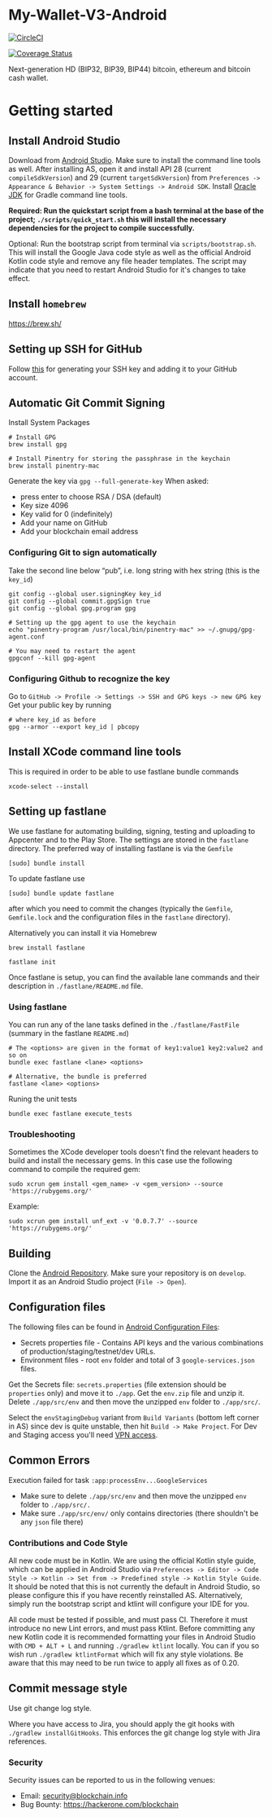 # My-Wallet-V3-Android

[![CircleCI](https://circleci.com/gh/blockchain/My-Wallet-V3-Android/tree/master.svg?style=svg)](https://circleci.com/gh/blockchain/My-Wallet-V3-Android/tree/master)

[![Coverage Status](https://coveralls.io/repos/github/blockchain/My-Wallet-V3-Android/badge.svg?branch=master)](https://coveralls.io/github/blockchain/My-Wallet-V3-Android?branch=master)

Next-generation HD (BIP32, BIP39, BIP44) bitcoin, ethereum and bitcoin cash wallet. 

# Getting started

## Install Android Studio

Download from [Android Studio](https://developer.android.com/studio). Make sure to install the command line tools as well.
After installing AS, open it and install API 28 (current `compileSdkVersion`) and 29 (current `targetSdkVersion`)
from `Preferences -> Appearance & Behavior -> System Settings -> Android SDK`.
Install [Oracle JDK](https://www.oracle.com/java/technologies/javase-downloads.html) for Gradle command line tools.

**Required: Run the quickstart script from a bash terminal at the base of the project; `./scripts/quick_start.sh` this will install the necessary
dependencies for the project to compile successfully.**

Optional: Run the bootstrap script from terminal via `scripts/bootstrap.sh`. This will install the Google Java code style as well
as the official Android Kotlin code style and remove any file header templates. The script may indicate that you need
to restart Android Studio for it's changes to take effect.

## Install `homebrew`

https://brew.sh/

## Setting up SSH for GitHub

Follow [this](https://docs.github.com/en/free-pro-team@latest/github/authenticating-to-github/generating-a-new-ssh-key-and-adding-it-to-the-ssh-agent) for generating your SSH key
and adding it to your GitHub account.

## Automatic Git Commit Signing

Install System Packages
    
    # Install GPG
    brew install gpg

    # Install Pinentry for storing the passphrase in the keychain
    brew install pinentry-mac

Generate the key via `gpg --full-generate-key`
When asked:
* press enter to choose RSA / DSA (default)
* Key size 4096
* Key valid for 0 (indefinitely)
* Add your name on GitHub
* Add your blockchain email address

### Configuring Git to sign automatically

Take the second line below “pub”, i.e. long string with hex string (this is the `key_id`)

    git config --global user.signingKey key_id
    git config --global commit.gpgSign true
    git config --global gpg.program gpg
    
    # Setting up the gpg agent to use the keychain
    echo "pinentry-program /usr/local/bin/pinentry-mac" >> ~/.gnupg/gpg-agent.conf
    
    # You may need to restart the agent
    gpgconf --kill gpg-agent
    
### Configuring Github to recognize the key

Go to `GitHub -> Profile -> Settings -> SSH and GPG keys -> new GPG key`
Get your public key by running

    # where key_id as before
    gpg --armor --export key_id | pbcopy
    
## Install XCode command line tools

This is required in order to be able to use fastlane bundle commands

    xcode-select --install
    
## Setting up fastlane

We use fastlane for automating building, signing, testing and uploading to Appcenter and to the Play Store.
The settings are stored in the `fastlane` directory. The preferred way of installing fastlane is via the `Gemfile`

    [sudo] bundle install
    
To update fastlane use

    [sudo] bundle update fastlane

after which you need to commit the changes (typically the `Gemfile`, `Gemfile.lock` and the configuration files
in the `fastlane` directory).    
    
Alternatively you can install it via Homebrew

    brew install fastlane
    
    fastlane init
    
Once fastlane is setup, you can find the available lane commands and their description in `./fastlane/README.md` file.

### Using fastlane

You can run any of the lane tasks defined in the `./fastlane/FastFile` (summary in the fastlane `README.md`)

    # The <options> are given in the format of key1:value1 key2:value2 and so on
    bundle exec fastlane <lane> <options>
    
    # Alternative, the bundle is preferred
    fastlane <lane> <options>
    
Runing the unit tests

    bundle exec fastlane execute_tests
    
### Troubleshooting

Sometimes the XCode developer tools doesn't find the relevant headers to build and install the necessary
gems. In this case use the following command to compile the required gem:

    sudo xcrun gem install <gem_name> -v <gem_version> --source 'https://rubygems.org/'

Example:

    sudo xcrun gem install unf_ext -v '0.0.7.7' --source 'https://rubygems.org/'

## Building

Clone the [Android Repository](https://github.com/blockchain/wallet-android-private). Make sure your repository
is on `develop`. Import it as an Android Studio project (`File -> Open`).

## Configuration files

The following files can be found in [Android Configuration Files](https://github.com/blockchain/android-config-files):
* Secrets properties file - Contains API keys and the various combinations of production/staging/testnet/dev URLs.
* Environment files - root `env` folder and total of 3 `google-services.json` files.

Get the Secrets file: `secrets.properties` (file extension should be `properties` only) and move it to `./app`.
Get the `env.zip` file and unzip it. Delete `./app/src/env` and then move the unzipped `env` folder to `./app/src/`.

Select the `envStagingDebug` variant from `Build Variants` (bottom left corner in AS) since dev is quite unstable,
then hit `Build -> Make Project`. For Dev and Staging access you'll need [VPN access](https://blockchain.atlassian.net/wiki/spaces/SKB/pages/501350537/Algo+VPN+Client+side+setup#How-can-setup-it-up%3F).

## Common Errors

Execution failed for task `:app:processEnv...GoogleServices`
* Make sure to delete `./app/src/env` and then move the unzipped `env` folder to `./app/src/.`
* Make sure `./app/src/env/` only contains directories (there shouldn't be any `json` file there)

### Contributions and Code Style

All new code must be in Kotlin. We are using the official Kotlin style guide, which can be applied in Android Studio via 
`Preferences -> Editor -> Code Style -> Kotlin -> Set from -> Predefined style -> Kotlin Style Guide`. It should be 
noted that this is not currently the default in Android Studio, so please configure this if you have recently 
reinstalled AS. Alternatively, simply run the bootstrap script and ktlint will configure your IDE for you.

All code must be tested if possible, and must pass CI. Therefore it must introduce no new Lint errors, and must pass 
Ktlint. Before committing any new Kotlin code it is recommended formatting your files in Android Studio with 
`CMD + ALT + L` and running `./gradlew ktlint` locally. You can if you so wish run `./gradlew ktlintFormat` which 
will fix any style violations. Be aware that this may need to be run twice to apply all fixes as of 0.20.

## Commit message style

Use git change log style.

Where you have access to Jira, you should apply the git hooks with `./gradlew installGitHooks`. This enforces the
git change log style with Jira references.

### Security

Security issues can be reported to us in the following venues:
* Email: security@blockchain.info
* Bug Bounty: https://hackerone.com/blockchain
